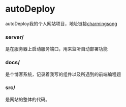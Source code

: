 # autoDeploy

autoDeploy我的个人网站项目，地址链接[charmingsong](https:websong.xin)

### server/

  是在服务器上启动服务端口，用来监听自动部署功能
    
### docs/
  
  是个博客系统，记录着我写的组件以及所遇到的前端编程题
  
### src/
  
  是网站的整体的代码。
